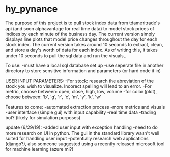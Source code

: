 # hy_pynance
The purpose of this project is to pull stock index data from tdameritrade's api (and soon alphavantage for real time data) to model stock prices of indices by each minute of the business day. The current version simply displays line plots that model price changes throughout the day for each stock index. The current version takes around 10 seconds to extract, clean, and store a day's worth of data for each index. As of writing this, it takes under 10 seconds to pull the sql data and run the visuals,.

To use:
-must have a local sql database set up
-use seperate file in another directory to store sensitive information and parameters (or hard code it in)

USER INPUT PARAMETERS:
-For stock: research the abreviation of the stock you wish to visualize. Incorect spelling will lead to an error.
-For metric, choose between: open, close, high, low, volume
-for color (plot), choose between: 'b', 'g', 'r', 'c', 'm', 'y', 'k', 'w'

Features to come:
-automated extraction process
-more metrics and visuals
-user interface (simple gui) with input capability
-real time data
-trading bot? (likely for simulation purposes)

update (6/29/19):
-added user input with exception handling
-need to do more research on UI in python. The gui in the standard library wasn't well suited for handling user input
    -potentially research web applications (django?), also someone suggested using a recently released microsoft tool for machine learning      (azure ml?)
